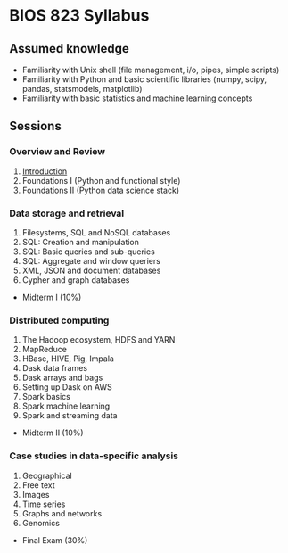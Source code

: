 # BIOS 823 Syllabus

## Assumed knowledge

- Familiarity with Unix shell (file management, i/o, pipes, simple scripts)
- Familiarity with Python and basic scientific libraries (numpy, scipy, pandas, statsmodels, matplotlib)
- Familiarity with basic statistics and machine learning concepts

## Sessions

### Overview and Review

1. [Introduction](overview.md)
2. Foundations I (Python and functional style)
3. Foundations II (Python data science stack)

### Data storage and retrieval

1. Filesystems, SQL and NoSQL databases
2. SQL: Creation and manipulation
3. SQL: Basic queries and sub-queries
4. SQL: Aggregate and window queriers
5. XML, JSON and document databases
6. Cypher and graph databases

- Midterm I (10%)

### Distributed computing

1. The Hadoop ecosystem, HDFS and YARN
2. MapReduce
3. HBase, HIVE, Pig, Impala
4. Dask data frames
5. Dask arrays and bags
6. Setting up Dask on AWS
7. Spark basics
8. Spark machine learning
9. Spark and streaming data

- Midterm II (10%)

### Case studies in data-specific analysis

1. Geographical
2. Free text
3. Images
4. Time series
5. Graphs and networks
6. Genomics

- Final Exam (30%)

